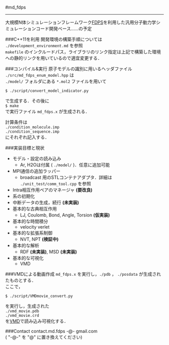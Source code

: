 #md_fdps
***

大規模N体シミュレーションフレームワーク[FDPS](https://github.com/FDPS/FDPS)を利用した汎用分子動力学シミュレーションコード開発ベース……の予定

###C++11を利用
開発環境の構築手順については `./development_environment.md` を参照  
`makefile` のインクルードパス，ライブラリのリンク指定は上記で構築した環境への静的リンクを用いているので適宜変更する．

###コンパイル&実行
原子モデルの識別に用いるヘッダファイル `./src/md_fdps_enum_model.hpp` は  
`./model/` フォルダにある `*.mol2` ファイルを用いて  

`$ ./script/convert_model_indicator.py`

で生成する．その後に  
`$ make`  
で実行ファイル `md_fdps.x` が生成される．

計算条件は  
`./condition_molecule.imp`  
`./condition_sequence.imp`  
にそれぞれ記入する．

###実装目標と現状
  - モデル・設定の読み込み
    - Ar, H2Oは付属 ( `./model/` )．任意に追加可能
  - MPI通信の追加ラッパー
    - broadcast 用のSTLコンテナアダプタ．詳細は `./unit_test/comm_tool.cpp` を参照
  - Intra相互作用ペアのマネージャ **(要改良)**
  - 系の初期化
  - 中断データの生成，続行 **(未実装)**
  - 基本的な古典相互作用
    - LJ, Coulomb, Bond, Angle, Torsion **(仮実装)**
  - 基本的な時間積分
    - velocity verlet
  - 基本的な拡張系制御
    - NVT, NPT **(検証中)**
  - 基本的な解析
    - RDF **(未実装)**, MSD **(未実装)**
  - 基本的な可視化
    - VMD


###VMDによる動画作成
`md_fdps.x` を実行し，`./pdb` ， `./posdata` が生成されたものとする．  
ここで，  

`$ ./script/VMDmovie_convert.py`  

を実行し，生成された  
`./vmd_movie.pdb`  
`./vmd_movie.crd`  
を[VMD](http://www.ks.uiuc.edu/Research/vmd/)で読み込み可視化する．


###Contact
contact.md.fdps -@- gmail.com  
( "-@-" を "@" に置き換えてください)
